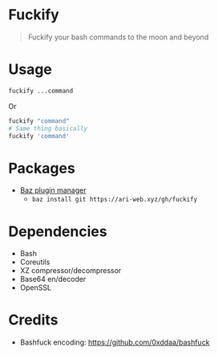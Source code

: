 # Fuckify

> Fuckify your bash commands to the moon and beyond

# Usage

```sh
fuckify ...command
```

Or

```sh
fuckify "command"
# Same thing basically
fuckify 'command'
```

# Packages

-   [Baz plugin manager](https://ari-web.xyz/gh/baz)
    -   `baz install git https://ari-web.xyz/gh/fuckify`

# Dependencies

-   Bash
-   Coreutils
-   XZ compressor/decompressor
-   Base64 en/decoder
-   OpenSSL

# Credits

-   Bashfuck encoding: <https://github.com/0xddaa/bashfuck>
